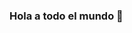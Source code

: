 ### Hola a todo el mundo 👋

<!--
**ainhoarebolledo/ainhoarebolledo** is a ✨ _special_ ✨ repository because its `README.md` (this file) appears on your GitHub profile.

I'm here to code like a girl! 

- 🌱 I’m currently learning how to Code. 
- 👯 Of course I didn't grow up in Madrid. 
- ⚡ Fun fact: I'm not a teen but I use TikTok.
-->

